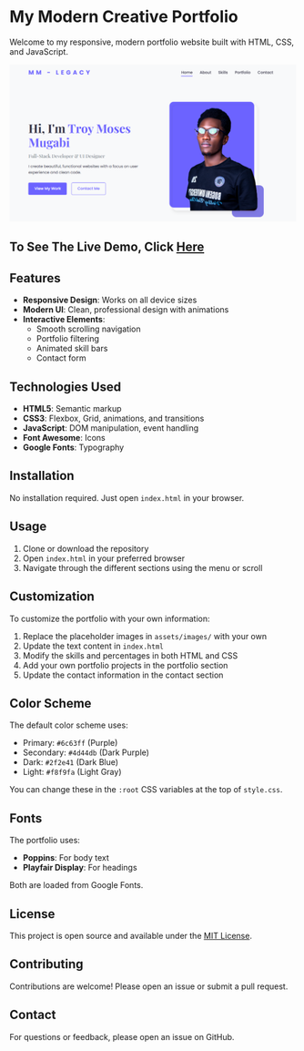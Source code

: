 # My Modern Creative Portfolio

Welcome to my responsive, modern portfolio website built with HTML, CSS, and JavaScript.

![Portfolio Screenshot](assets/images/portfolio-screenshot.png)

## To See The Live Demo, Click [Here](https://troymosesmugabi.netlify.app)

## Features

- **Responsive Design**: Works on all device sizes
- **Modern UI**: Clean, professional design with animations
- **Interactive Elements**: 
  - Smooth scrolling navigation
  - Portfolio filtering
  - Animated skill bars
  - Contact form

## Technologies Used

- **HTML5**: Semantic markup
- **CSS3**: Flexbox, Grid, animations, and transitions
- **JavaScript**: DOM manipulation, event handling
- **Font Awesome**: Icons
- **Google Fonts**: Typography

## Installation

No installation required. Just open `index.html` in your browser.

## Usage

1. Clone or download the repository
2. Open `index.html` in your preferred browser
3. Navigate through the different sections using the menu or scroll

## Customization

To customize the portfolio with your own information:

1. Replace the placeholder images in `assets/images/` with your own
2. Update the text content in `index.html`
3. Modify the skills and percentages in both HTML and CSS
4. Add your own portfolio projects in the portfolio section
5. Update the contact information in the contact section

## Color Scheme

The default color scheme uses:

- Primary: `#6c63ff` (Purple)
- Secondary: `#4d44db` (Dark Purple)
- Dark: `#2f2e41` (Dark Blue)
- Light: `#f8f9fa` (Light Gray)

You can change these in the `:root` CSS variables at the top of `style.css`.

## Fonts

The portfolio uses:

- **Poppins**: For body text
- **Playfair Display**: For headings

Both are loaded from Google Fonts.

## License

This project is open source and available under the [MIT License](LICENSE).

## Contributing

Contributions are welcome! Please open an issue or submit a pull request.

## Contact

For questions or feedback, please open an issue on GitHub.
